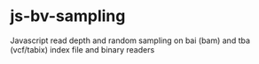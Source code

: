 js-bv-sampling
==============

Javascript read depth and random sampling on bai (bam) and tba (vcf/tabix) index file and binary readers

